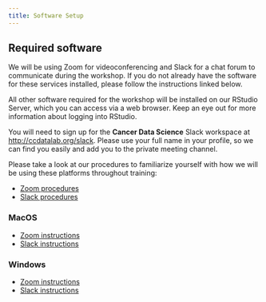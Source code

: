 ```yaml
---
title: Software Setup
---
```


## Required software

We will be using Zoom for videoconferencing and Slack for a chat forum to communicate during the workshop. 
If you do not already have the software for these services installed, please follow the instructions linked below. 

All other software required for the workshop will be installed on our RStudio Server, which you can access via a web browser.
Keep an eye out for more information about logging into RStudio.

You will need to sign up for the **Cancer Data Science** Slack workspace at http://ccdatalab.org/slack. Please use your full name in your profile, so we can find you easily and add you to the private meeting channel.

Please take a look at our procedures to familiarize yourself with how we will be using these platforms throughout training:

* [Zoom procedures](../virtual-setup/zoom-procedures.md)
* [Slack procedures](../virtual-setup/slack-procedures.md)

### MacOS

* [Zoom instructions](../virtual-setup/mac-instructions.md#zoom)
* [Slack instructions](../virtual-setup/mac-instructions.md#slack)

### Windows

* [Zoom instructions](../virtual-setup/windows-instructions.md#zoom)
* [Slack instructions](../virtual-setup/windows-instructions.md#slack)
